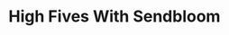 ﻿---
title: High Fives With Sendbloom
description: Ryan O'Hara takes you into the wild world of sales prospecting with special guest, David Sneider, who runs Growth and Customer Success at Sendbloom.
coverImage: ./img/podcast/podcast-image-29.jpg
refLink: leadiq.com

audioLinks: https://w.soundcloud.com/player/?url=https%3A%2F%2Fapi.soundcloud.com%2Ftracks%2F283084286&amp;auto_play=false&amp;show_artwork=true&amp;visual=true&amp;origin=twitter
webImage: ./img/podcast/video-img/image-29.png
---